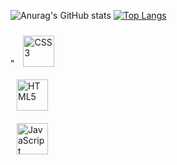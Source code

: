 
![Anurag's GitHub stats](https://github-readme-stats.vercel.app/api?username=barius13&theme=midnight-purple&show_icons=true)
[![Top Langs](https://github-readme-stats.vercel.app/api/top-langs/?username=barius13&theme=midnight-purple)](https://github.com/barius13/github-readme-stats)

"
<img style="margin: 10px" src="https://profilinator.rishav.dev/skills-assets/css3-original-wordmark.svg" alt="CSS3" height="50"/>  
<img style="margin: 10px" src="https://profilinator.rishav.dev/skills-assets/html5-original-wordmark.svg" alt="HTML5" height="50"/>  
<img style="margin: 10px" src="https://profilinator.rishav.dev/skills-assets/javascript-original.svg" alt="JavaScript" height="50"/>
